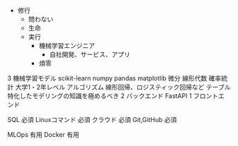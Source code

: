



* 修行
    * 問わない
    * 生命
    * 実行
        * 機械学習エンジニア
            * 自社開発、サービス、アプリ
        * 煩零





3 機械学習モデル
scikit-learn
numpy
pandas
matplotlib
微分
線形代数
確率統計
大学1・2年レベル
アルゴリズム
線形回帰、ロジスティック回帰など
テーブル
特化したモデリングの知識を極めるべき
2 バックエンド
FastAPI
1 フロントエンド




SQL 必須
Linuxコマンド 必須
クラウド 必須
Git,GitHub 必須

MLOps 有用
Docker 有用




















